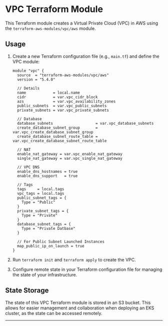 # VPC Terraform Module

This Terraform module creates a Virtual Private Cloud (VPC) in AWS using the `terraform-aws-modules/vpc/aws` module.

## Usage

1. Create a new Terraform configuration file (e.g., `main.tf`) and define the VPC module:

    ```hcl
    module "vpc" {
      source  = "terraform-aws-modules/vpc/aws"
      version = "5.4.0"

      // Details
      name            = local.name
      cidr            = var.vpc_cidr_block
      azs             = var.vpc_availability_zones
      public_subnets  = var.vpc_public_subnets
      private_subnets = var.vpc_private_subnets

      // Database
      database_subnets                   = var.vpc_database_subnets
      create_database_subnet_group       = var.vpc_create_database_subnet_group
      create_database_subnet_route_table = var.vpc_create_database_subnet_route_table

      // NAT
      enable_nat_gateway = var.vpc_enable_nat_gateway
      single_nat_gateway = var.vpc_single_nat_gateway

      // VPC DNS
      enable_dns_hostnames = true
      enable_dns_support   = true

      // Tags
      tags     = local.tags
      vpc_tags = local.tags
      public_subnet_tags = {
        Type = "Public"
      }
      private_subnet_tags = {
        Type = "Private"
      }
      database_subnet_tags = {
        Type = "Private Datbase"
      }

      // For Public Subnet Launched Instances
      map_public_ip_on_launch = true
    }
    ```

2. Run `terraform init` and `terraform apply` to create the VPC.

3. Configure remote state in your Terraform configuration file for managing the state of your infrastructure.

## State Storage

The state of this VPC Terraform module is stored in an S3 bucket. This allows for easier management and collaboration when deploying an EKS cluster, as the state can be accessed remotely.

----
